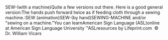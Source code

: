 SEW-(with a machine)Quite a few versions out there. Here is a good general version:The hands push forward twice as if feeding cloth through a sewing machine.:SEW (animation)SEW-(by hand)SEWING-MACHINE and/or "sewing on a machine."You can learnAmerican Sign Language (ASL)online at American Sign Language University ™ASLresources by Lifeprint.com  ©  Dr. William Vicars